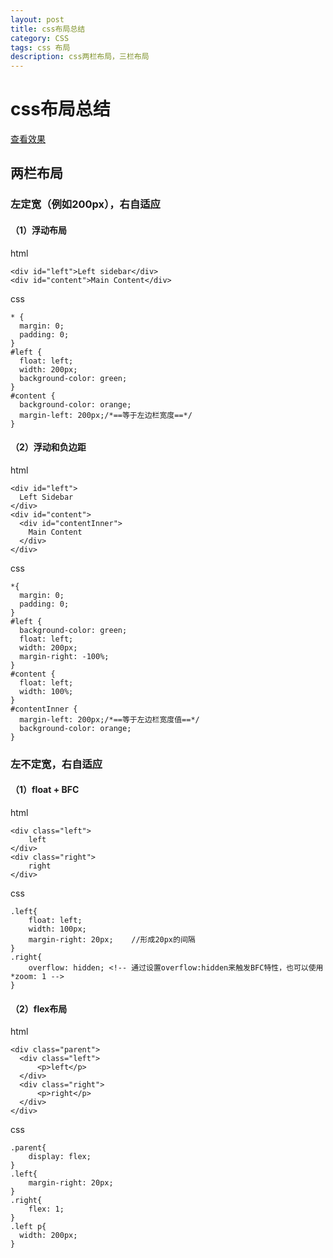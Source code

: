 ```yaml
---
layout: post
title: css布局总结
category: CSS
tags: css 布局
description: css两栏布局，三栏布局
---
```

# css布局总结
[查看效果](/demo/demo1.html)
## 两栏布局
### 左定宽（例如200px），右自适应
#### （1）浮动布局
html

    <div id="left">Left sidebar</div>
    <div id="content">Main Content</div>

css

    * { 
      margin: 0; 
      padding: 0; 
    } 
    #left { 
      float: left; 
      width: 200px; 
      background-color: green; 
    } 
    #content { 
      background-color: orange; 
      margin-left: 200px;/*==等于左边栏宽度==*/ 
    }

#### （2）浮动和负边距
html

    <div id="left">
      Left Sidebar
    </div>
    <div id="content">
      <div id="contentInner">
        Main Content
      </div>
    </div>

css

    *{
      margin: 0;
      padding: 0;
    }
    #left {
      background-color: green;
      float: left;
      width: 200px;
      margin-right: -100%;
    }    
    #content {
      float: left;
      width: 100%;
    }    
    #contentInner {
      margin-left: 200px;/*==等于左边栏宽度值==*/
      background-color: orange;
    }

### 左不定宽，右自适应 
#### （1）float + BFC
html

    <div class="left">
        left
    </div>
    <div class="right">
        right
    </div>

css

    .left{
        float: left;
        width: 100px;
        margin-right: 20px;    //形成20px的间隔
    }
    .right{
        overflow: hidden; <!-- 通过设置overflow:hidden来触发BFC特性，也可以使用*zoom: 1 -->
    }

#### （2）flex布局
html

    <div class="parent">
      <div class="left">
          <p>left</p>
      </div>
      <div class="right">
          <p>right</p>
      </div>
    </div>

css

    .parent{
        display: flex;
    }
    .left{
        margin-right: 20px;
    }
    .right{
        flex: 1;
    }
    .left p{
      width: 200px;
    }
